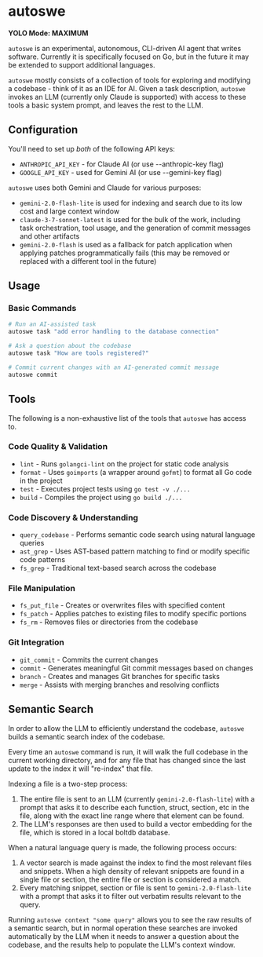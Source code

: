 # autoswe

**YOLO Mode: MAXIMUM**

`autoswe` is an experimental, autonomous, CLI-driven AI agent that writes software. Currently it is specifically focused on Go, but in the future it may be extended to support additional languages.

`autoswe` mostly consists of a collection of tools for exploring and modifying a codebase - think of it as an IDE for AI. Given a task description, `autoswe` invokes an LLM (currently only Claude is supported) with access to these tools a basic system prompt, and leaves the rest to the LLM.

## Configuration

You'll need to set up *both* of the following API keys:

- `ANTHROPIC_API_KEY` - for Claude AI (or use --anthropic-key flag)
- `GOOGLE_API_KEY` - used for Gemini AI (or use --gemini-key flag)

`autoswe` uses both Gemini and Claude for various purposes:

* `gemini-2.0-flash-lite` is used for indexing and search due to  its low cost and large context window
* `claude-3-7-sonnet-latest` is used for the bulk of the work, including task orchestration, tool usage, and the generation of commit messages and other artifacts
* `gemini-2.0-flash` is used as a fallback for patch application when applying patches programmatically fails (this may be removed or replaced with a different tool in the future)

## Usage

### Basic Commands

```bash
# Run an AI-assisted task
autoswe task "add error handling to the database connection"

# Ask a question about the codebase
autoswe task "How are tools registered?"

# Commit current changes with an AI-generated commit message
autoswe commit
```

## Tools

The following is a non-exhaustive list of the tools that `autoswe` has access to.

### Code Quality & Validation

* `lint` - Runs `golangci-lint` on the project for static code analysis
* `format` - Uses `goimports` (a wrapper around `gofmt`) to format all Go code in the project
* `test` - Executes project tests using `go test -v ./...`
* `build` - Compiles the project using `go build ./...`

### Code Discovery & Understanding

* `query_codebase` - Performs semantic code search using natural language queries
* `ast_grep` - Uses AST-based pattern matching to find or modify specific code patterns
* `fs_grep` - Traditional text-based search across the codebase 

### File Manipulation

* `fs_put_file` - Creates or overwrites files with specified content
* `fs_patch` - Applies patches to existing files to modify specific portions
* `fs_rm` - Removes files or directories from the codebase

### Git Integration

* `git_commit` - Commits the current changes
* `commit` - Generates meaningful Git commit messages based on changes
* `branch` - Creates and manages Git branches for specific tasks
* `merge` - Assists with merging branches and resolving conflicts

## Semantic Search

In order to allow the LLM to efficiently understand the codebase, `autoswe` builds a semantic search index of the codebase.

Every time an `autoswe` command is run, it will walk the full codebase in the current working directory, and for any file that has changed since the last update to the index it will "re-index" that file.

Indexing a file is a two-step process:

1. The entire file is sent to an LLM (currently `gemini-2.0-flash-lite`) with a prompt that asks it to describe each function, struct, section, etc in the file, along with the exact line range where that element can be found.
2. The LLM's responses are then used to build a vector embedding for the file, which is stored in a local boltdb database.

When a natural language query is made, the following process occurs:

1. A vector search is made against the index to find the most relevant files and snippets. When a high density of relevant snippets are found in a single file or section, the entire file or section is considered a match.
2. Every matching snippet, section or file is sent to `gemini-2.0-flash-lite` with a prompt that asks it to filter out verbatim results relevant to the query.

Running `autoswe context "some query"` allows you to see the raw results of a semantic search, but in normal operation these searches are invoked automatically by the LLM when it needs to answer a question about the codebase, and the results help to populate the LLM's context window.
